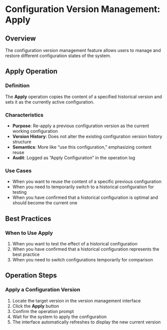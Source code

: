 # Configuration Version Management: Apply

## Overview

The configuration version management feature allows users to manage and restore different configuration states of the
system.

## Apply Operation

### Definition

The **Apply** operation copies the content of a specified historical version and sets it as the currently active
configuration.

### Characteristics

- **Purpose**: Re-apply a previous configuration version as the current working configuration
- **Version History**: Does not alter the existing configuration version history structure
- **Semantics**: More like “use this configuration,” emphasizing content reuse
- **Audit**: Logged as “Apply Configuration” in the operation log

### Use Cases

- When you want to reuse the content of a specific previous configuration
- When you need to temporarily switch to a historical configuration for testing
- When you have confirmed that a historical configuration is optimal and should become the current one

## Best Practices

### When to Use Apply

1. When you want to test the effect of a historical configuration
2. When you have confirmed that a historical configuration represents the best practice
3. When you need to switch configurations temporarily for comparison

## Operation Steps

### Apply a Configuration Version

1. Locate the target version in the version management interface
2. Click the **Apply** button
3. Confirm the operation prompt
4. Wait for the system to apply the configuration
5. The interface automatically refreshes to display the new current version